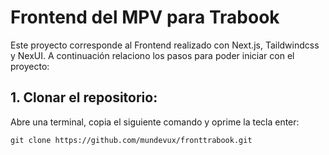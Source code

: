 # Frontend del MPV para Trabook

Este proyecto corresponde al Frontend realizado con Next.js, Taildwindcss y NexUI. A continuación relaciono los pasos para poder iniciar con el proyecto:

## 1. Clonar el repositorio:

Abre una terminal, copia el siguiente comando y oprime la tecla enter:

```
git clone https://github.com/mundevux/fronttrabook.git
```
